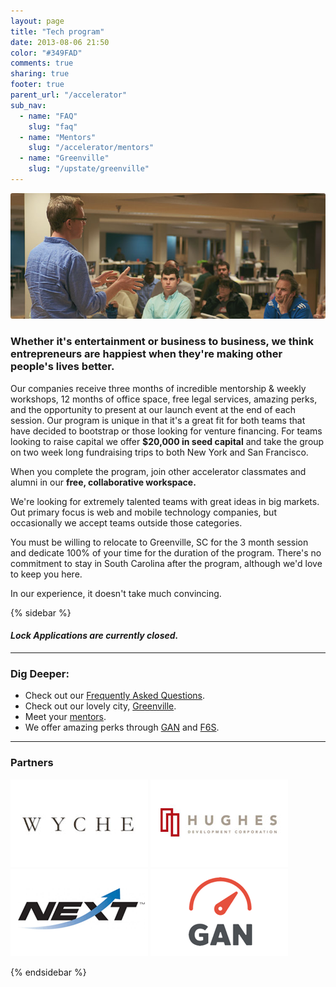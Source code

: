 ```yaml
---
layout: page
title: "Tech program"
date: 2013-08-06 21:50
color: "#349FAD"
comments: true
sharing: true
footer: true
parent_url: "/accelerator"
sub_nav:
  - name: "FAQ"
    slug: "faq"
  - name: "Mentors"
    slug: "/accelerator/mentors"
  - name: "Greenville"
    slug: "/upstate/greenville"
---
```


<img src="/images/accelerator/tech-program-image.jpg" style="border-radius: 3px;">

### Whether it's entertainment or business to business, we think entrepreneurs are happiest when they're making other people's lives better.

Our companies receive three months of incredible mentorship &amp; weekly workshops, 12 months of office space, free legal services, amazing perks, and the opportunity to present at our launch event at the end of each session. Our program is unique in that it's a great fit for both teams that have decided to bootstrap or those looking for venture financing. For teams looking to raise capital we offer **$20,000 in seed capital** and take the group on two week long fundraising trips to both New York and San Francisco.

When you complete the program, join other accelerator classmates and alumni in our **free, collaborative workspace.**

We're looking for extremely talented teams with great ideas in big markets. Out primary focus is web and mobile technology companies, but occasionally we accept teams outside those categories.

You must be willing to relocate to Greenville, SC for the 3 month session and dedicate 100% of your time for the duration of the program. There's no commitment to stay in South Carolina after the program, although we'd love to keep you here.

In our experience, it doesn't take much convincing.

{% sidebar %}

#### <i class="ss-icon applications-closed">Lock</i> <em>Applications are currently closed.</em>

* * *

### Dig Deeper:

- Check out our [Frequently Asked Questions](/accelerator/tech-program/faq).  
- Check out our lovely city, [Greenville](/locations/greenville).  
- Meet your [mentors](/accelerator/mentors).  
- We offer amazing perks through [GAN](http://gan.co) and [F6S](http://f6s.com).  

* * *

### Partners

![Wyche](/images/accelerator/sponsors/wyche.jpg "Wyche")
![Hughes](/images/accelerator/sponsors/hughes.jpg "Hughes")
![NEXT](/images/accelerator/sponsors/next.jpg "Next")
![GAN](/images/accelerator/sponsors/gan.jpg "GAN")

{% endsidebar %}